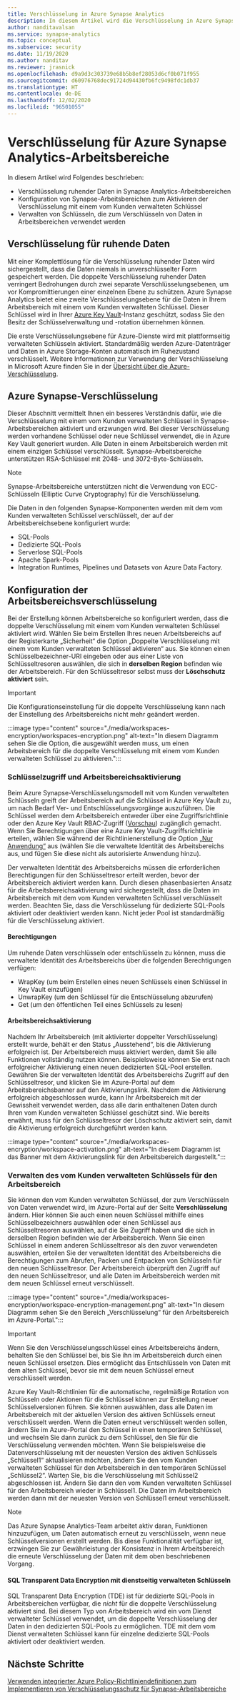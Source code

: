 ```yaml
---
title: Verschlüsselung in Azure Synapse Analytics
description: In diesem Artikel wird die Verschlüsselung in Azure Synapse Analytics erläutert.
author: nanditavalsan
ms.service: synapse-analytics
ms.topic: conceptual
ms.subservice: security
ms.date: 11/19/2020
ms.author: nanditav
ms.reviewer: jrasnick
ms.openlocfilehash: d9a9d3c303739e68b5b8ef28053d6cf0b071f955
ms.sourcegitcommit: d60976768dec91724d94430fb6fc9498fdc1db37
ms.translationtype: HT
ms.contentlocale: de-DE
ms.lasthandoff: 12/02/2020
ms.locfileid: "96501055"
---
```

# <a name="encryption-for-azure-synapse-analytics-workspaces"></a>Verschlüsselung für Azure Synapse Analytics-Arbeitsbereiche

In diesem Artikel wird Folgendes beschrieben:
* Verschlüsselung ruhender Daten in Synapse Analytics-Arbeitsbereichen
* Konfiguration von Synapse-Arbeitsbereichen zum Aktivieren der Verschlüsselung mit einem vom Kunden verwalteten Schlüssel
* Verwalten von Schlüsseln, die zum Verschlüsseln von Daten in Arbeitsbereichen verwendet werden

## <a name="encryption-of-data-at-rest"></a>Verschlüsselung für ruhende Daten

Mit einer Komplettlösung für die Verschlüsselung ruhender Daten wird sichergestellt, dass die Daten niemals in unverschlüsselter Form gespeichert werden. Die doppelte Verschlüsselung ruhender Daten verringert Bedrohungen durch zwei separate Verschlüsselungsebenen, um vor Kompromittierungen einer einzelnen Ebene zu schützen. Azure Synapse Analytics bietet eine zweite Verschlüsselungsebene für die Daten in Ihrem Arbeitsbereich mit einem vom Kunden verwalteten Schlüssel. Dieser Schlüssel wird in Ihrer [Azure Key Vault](../../key-vault/general/overview.md)-Instanz geschützt, sodass Sie den Besitz der Schlüsselverwaltung und -rotation übernehmen können.

Die erste Verschlüsselungsebene für Azure-Dienste wird mit plattformseitig verwalteten Schlüsseln aktiviert. Standardmäßig werden Azure-Datenträger und Daten in Azure Storage-Konten automatisch im Ruhezustand verschlüsselt. Weitere Informationen zur Verwendung der Verschlüsselung in Microsoft Azure finden Sie in der [Übersicht über die Azure-Verschlüsselung](../../security/fundamentals/encryption-overview.md).

## <a name="azure-synapse-encryption"></a>Azure Synapse-Verschlüsselung

Dieser Abschnitt vermittelt Ihnen ein besseres Verständnis dafür, wie die Verschlüsselung mit einem vom Kunden verwalteten Schlüssel in Synapse-Arbeitsbereichen aktiviert und erzwungen wird. Bei dieser Verschlüsselung werden vorhandene Schlüssel oder neue Schlüssel verwendet, die in Azure Key Vault generiert wurden. Alle Daten in einem Arbeitsbereich werden mit einem einzigen Schlüssel verschlüsselt. Synapse-Arbeitsbereiche unterstützen RSA-Schlüssel mit 2048- und 3072-Byte-Schlüsseln.

> [!NOTE]
> Synapse-Arbeitsbereiche unterstützen nicht die Verwendung von ECC-Schlüsseln (Elliptic Curve Cryptography) für die Verschlüsselung.

Die Daten in den folgenden Synapse-Komponenten werden mit dem vom Kunden verwalteten Schlüssel verschlüsselt, der auf der Arbeitsbereichsebene konfiguriert wurde:
* SQL-Pools
 * Dedizierte SQL-Pools
 * Serverlose SQL-Pools
* Apache Spark-Pools
* Integration Runtimes, Pipelines und Datasets von Azure Data Factory.

## <a name="workspace-encryption-configuration"></a>Konfiguration der Arbeitsbereichsverschlüsselung

Bei der Erstellung können Arbeitsbereiche so konfiguriert werden, dass die doppelte Verschlüsselung mit einem vom Kunden verwalteten Schlüssel aktiviert wird. Wählen Sie beim Erstellen Ihres neuen Arbeitsbereichs auf der Registerkarte „Sicherheit“ die Option „Doppelte Verschlüsselung mit einem vom Kunden verwalteten Schlüssel aktivieren“ aus. Sie können einen Schlüsselbezeichner-URI eingeben oder aus einer Liste von Schlüsseltresoren auswählen, die sich in **derselben Region** befinden wie der Arbeitsbereich. Für den Schlüsseltresor selbst muss der **Löschschutz aktiviert** sein.

> [!IMPORTANT]
> Die Konfigurationseinstellung für die doppelte Verschlüsselung kann nach der Einstellung des Arbeitsbereichs nicht mehr geändert werden.

:::image type="content" source="./media/workspaces-encryption/workspaces-encryption.png" alt-text="In diesem Diagramm sehen Sie die Option, die ausgewählt werden muss, um einen Arbeitsbereich für die doppelte Verschlüsselung mit einem vom Kunden verwalteten Schlüssel zu aktivieren.":::

### <a name="key-access-and-workspace-activation"></a>Schlüsselzugriff und Arbeitsbereichsaktivierung

Beim Azure Synapse-Verschlüsselungsmodell mit vom Kunden verwalteten Schlüsseln greift der Arbeitsbereich auf die Schlüssel in Azure Key Vault zu, um nach Bedarf Ver- und Entschlüsselungsvorgänge auszuführen. Die Schlüssel werden dem Arbeitsbereich entweder über eine Zugriffsrichtlinie oder den Azure Key Vault RBAC-Zugriff ([Vorschau](../../key-vault/general/rbac-guide.md)) zugänglich gemacht. Wenn Sie Berechtigungen über eine Azure Key Vault-Zugriffsrichtlinie erteilen, wählen Sie während der Richtlinienerstellung die Option [„Nur Anwendung“](../../key-vault/general/secure-your-key-vault.md#key-vault-authentication-options) aus (wählen Sie die verwaltete Identität des Arbeitsbereichs aus, und fügen Sie diese nicht als autorisierte Anwendung hinzu).

 Der verwalteten Identität des Arbeitsbereichs müssen die erforderlichen Berechtigungen für den Schlüsseltresor erteilt werden, bevor der Arbeitsbereich aktiviert werden kann. Durch diesen phasenbasierten Ansatz für die Arbeitsbereichsaktivierung wird sichergestellt, dass die Daten im Arbeitsbereich mit dem vom Kunden verwalteten Schlüssel verschlüsselt werden. Beachten Sie, dass die Verschlüsselung für dedizierte SQL-Pools aktiviert oder deaktiviert werden kann. Nicht jeder Pool ist standardmäßig für die Verschlüsselung aktiviert.

#### <a name="permissions"></a>Berechtigungen

Um ruhende Daten verschlüsseln oder entschlüsseln zu können, muss die verwaltete Identität des Arbeitsbereichs über die folgenden Berechtigungen verfügen:
* WrapKey (um beim Erstellen eines neuen Schlüssels einen Schlüssel in Key Vault einzufügen)
* UnwrapKey (um den Schlüssel für die Entschlüsselung abzurufen)
* Get (um den öffentlichen Teil eines Schlüssels zu lesen)

#### <a name="workspace-activation"></a>Arbeitsbereichsaktivierung

Nachdem Ihr Arbeitsbereich (mit aktivierter doppelter Verschlüsselung) erstellt wurde, behält er den Status „Ausstehend“, bis die Aktivierung erfolgreich ist. Der Arbeitsbereich muss aktiviert werden, damit Sie alle Funktionen vollständig nutzen können. Beispielsweise können Sie erst nach erfolgreicher Aktivierung einen neuen dedizierten SQL-Pool erstellen. Gewähren Sie der verwalteten Identität des Arbeitsbereichs Zugriff auf den Schlüsseltresor, und klicken Sie im Azure-Portal auf dem Arbeitsbereichsbanner auf den Aktivierungslink. Nachdem die Aktivierung erfolgreich abgeschlossen wurde, kann Ihr Arbeitsbereich mit der Gewissheit verwendet werden, dass alle darin enthaltenen Daten durch Ihren vom Kunden verwalteten Schlüssel geschützt sind. Wie bereits erwähnt, muss für den Schlüsseltresor der Löschschutz aktiviert sein, damit die Aktivierung erfolgreich durchgeführt werden kann.

:::image type="content" source="./media/workspaces-encryption/workspace-activation.png" alt-text="In diesem Diagramm ist das Banner mit dem Aktivierungslink für den Arbeitsbereich dargestellt.":::


### <a name="manage-the-workspace-customer-managed-key"></a>Verwalten des vom Kunden verwalteten Schlüssels für den Arbeitsbereich 

Sie können den vom Kunden verwalteten Schlüssel, der zum Verschlüsseln von Daten verwendet wird, im Azure-Portal auf der Seite **Verschlüsselung** ändern. Hier können Sie auch einen neuen Schlüssel mithilfe eines Schlüsselbezeichners auswählen oder einen Schlüssel aus Schlüsseltresoren auswählen, auf die Sie Zugriff haben und die sich in derselben Region befinden wie der Arbeitsbereich. Wenn Sie einen Schlüssel in einem anderen Schlüsseltresor als den zuvor verwendeten auswählen, erteilen Sie der verwalteten Identität des Arbeitsbereichs die Berechtigungen zum Abrufen, Packen und Entpacken von Schlüsseln für den neuen Schlüsseltresor. Der Arbeitsbereich überprüft den Zugriff auf den neuen Schlüsseltresor, und alle Daten im Arbeitsbereich werden mit dem neuen Schlüssel erneut verschlüsselt.

:::image type="content" source="./media/workspaces-encryption/workspace-encryption-management.png" alt-text="In diesem Diagramm sehen Sie den Bereich „Verschlüsselung“ für den Arbeitsbereich im Azure-Portal.":::

>[!IMPORTANT]
>Wenn Sie den Verschlüsselungsschlüssel eines Arbeitsbereichs ändern, behalten Sie den Schlüssel bei, bis Sie ihn im Arbeitsbereich durch einen neuen Schlüssel ersetzen. Dies ermöglicht das Entschlüsseln von Daten mit dem alten Schlüssel, bevor sie mit dem neuen Schlüssel erneut verschlüsselt werden.

Azure Key Vault-Richtlinien für die automatische, regelmäßige Rotation von Schlüsseln oder Aktionen für die Schlüssel können zur Erstellung neuer Schlüsselversionen führen. Sie können auswählen, dass alle Daten im Arbeitsbereich mit der aktuellen Version des aktiven Schlüssels erneut verschlüsselt werden. Wenn die Daten erneut verschlüsselt werden sollen, ändern Sie im Azure-Portal den Schlüssel in einen temporären Schlüssel, und wechseln Sie dann zurück zu dem Schlüssel, den Sie für die Verschlüsselung verwenden möchten. Wenn Sie beispielsweise die Datenverschlüsselung mit der neuesten Version des aktiven Schlüssels „Schlüssel1“ aktualisieren möchten, ändern Sie den vom Kunden verwalteten Schlüssel für den Arbeitsbereich in den temporären Schlüssel „Schlüssel2“. Warten Sie, bis die Verschlüsselung mit Schlüssel2 abgeschlossen ist. Ändern Sie dann den vom Kunden verwalteten Schlüssel für den Arbeitsbereich wieder in Schlüssel1. Die Daten im Arbeitsbereich werden dann mit der neuesten Version von Schlüssel1 erneut verschlüsselt.

> [!NOTE]
> Das Azure Synapse Analytics-Team arbeitet aktiv daran, Funktionen hinzuzufügen, um Daten automatisch erneut zu verschlüsseln, wenn neue Schlüsselversionen erstellt werden. Bis diese Funktionalität verfügbar ist, erzwingen Sie zur Gewährleistung der Konsistenz in Ihrem Arbeitsbereich die erneute Verschlüsselung der Daten mit dem oben beschriebenen Vorgang.

#### <a name="sql-transparent-data-encryption-with-service-managed-keys"></a>SQL Transparent Data Encryption mit dienstseitig verwalteten Schlüsseln

SQL Transparent Data Encryption (TDE) ist für dedizierte SQL-Pools in Arbeitsbereichen verfügbar, die *nicht* für die doppelte Verschlüsselung aktiviert sind. Bei diesem Typ von Arbeitsbereich wird ein vom Dienst verwalteter Schlüssel verwendet, um die doppelte Verschlüsselung der Daten in den dedizierten SQL-Pools zu ermöglichen. TDE mit dem vom Dienst verwalteten Schlüssel kann für einzelne dedizierte SQL-Pools aktiviert oder deaktiviert werden.

## <a name="next-steps"></a>Nächste Schritte

[Verwenden integrierter Azure Policy-Richtliniendefinitionen zum Implementieren von Verschlüsselungsschutz für Synapse-Arbeitsbereiche](../policy-reference.md)

